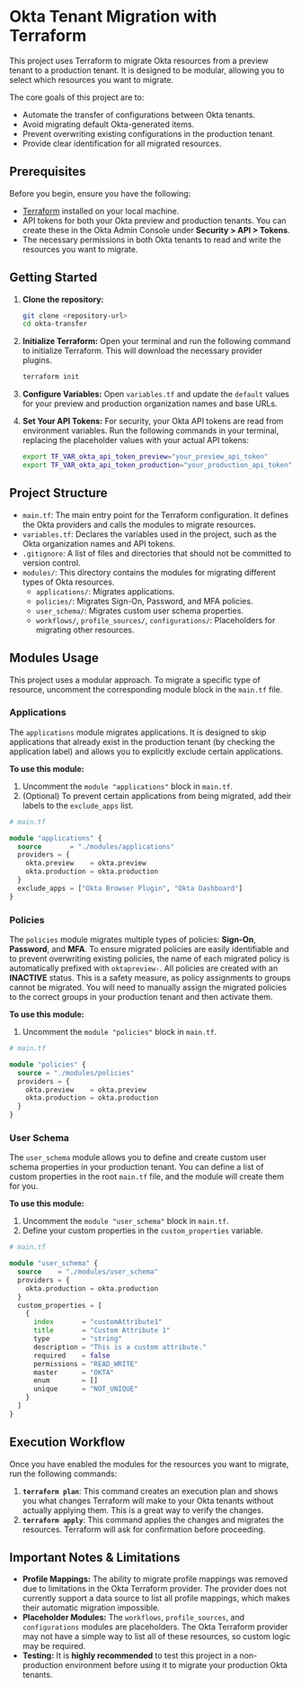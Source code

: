 # Okta Tenant Migration with Terraform

This project uses Terraform to migrate Okta resources from a preview tenant to a production tenant. It is designed to be modular, allowing you to select which resources you want to migrate.

The core goals of this project are to:
-   Automate the transfer of configurations between Okta tenants.
-   Avoid migrating default Okta-generated items.
-   Prevent overwriting existing configurations in the production tenant.
-   Provide clear identification for all migrated resources.

## Prerequisites

Before you begin, ensure you have the following:

-   [Terraform](https://learn.hashicorp.com/tutorials/terraform/install-cli) installed on your local machine.
-   API tokens for both your Okta preview and production tenants. You can create these in the Okta Admin Console under **Security > API > Tokens**.
-   The necessary permissions in both Okta tenants to read and write the resources you want to migrate.

## Getting Started

1.  **Clone the repository:**
    ```bash
    git clone <repository-url>
    cd okta-transfer
    ```

2.  **Initialize Terraform:**
    Open your terminal and run the following command to initialize Terraform. This will download the necessary provider plugins.
    ```bash
    terraform init
    ```

3.  **Configure Variables:**
    Open `variables.tf` and update the `default` values for your preview and production organization names and base URLs.

4.  **Set Your API Tokens:**
    For security, your Okta API tokens are read from environment variables. Run the following commands in your terminal, replacing the placeholder values with your actual API tokens:
    ```bash
    export TF_VAR_okta_api_token_preview="your_preview_api_token"
    export TF_VAR_okta_api_token_production="your_production_api_token"
    ```

## Project Structure

-   `main.tf`: The main entry point for the Terraform configuration. It defines the Okta providers and calls the modules to migrate resources.
-   `variables.tf`: Declares the variables used in the project, such as the Okta organization names and API tokens.
-   `.gitignore`: A list of files and directories that should not be committed to version control.
-   `modules/`: This directory contains the modules for migrating different types of Okta resources.
    -   `applications/`: Migrates applications.
    -   `policies/`: Migrates Sign-On, Password, and MFA policies.
    -   `user_schema/`: Migrates custom user schema properties.
    -   `workflows/`, `profile_sources/`, `configurations/`: Placeholders for migrating other resources.

## Modules Usage

This project uses a modular approach. To migrate a specific type of resource, uncomment the corresponding module block in the `main.tf` file.

### Applications

The `applications` module migrates applications. It is designed to skip applications that already exist in the production tenant (by checking the application label) and allows you to explicitly exclude certain applications.

**To use this module:**
1.  Uncomment the `module "applications"` block in `main.tf`.
2.  (Optional) To prevent certain applications from being migrated, add their labels to the `exclude_apps` list.

```terraform
# main.tf

module "applications" {
  source       = "./modules/applications"
  providers = {
    okta.preview    = okta.preview
    okta.production = okta.production
  }
  exclude_apps = ["Okta Browser Plugin", "Okta Dashboard"]
}
```

### Policies

The `policies` module migrates multiple types of policies: **Sign-On**, **Password**, and **MFA**. To ensure migrated policies are easily identifiable and to prevent overwriting existing policies, the name of each migrated policy is automatically prefixed with `oktapreview-`. All policies are created with an **INACTIVE** status. This is a safety measure, as policy assignments to groups cannot be migrated. You will need to manually assign the migrated policies to the correct groups in your production tenant and then activate them.

**To use this module:**
1.  Uncomment the `module "policies"` block in `main.tf`.

```terraform
# main.tf

module "policies" {
  source = "./modules/policies"
  providers = {
    okta.preview    = okta.preview
    okta.production = okta.production
  }
}
```

### User Schema

The `user_schema` module allows you to define and create custom user schema properties in your production tenant. You can define a list of custom properties in the root `main.tf` file, and the module will create them for you.

**To use this module:**
1.  Uncomment the `module "user_schema"` block in `main.tf`.
2.  Define your custom properties in the `custom_properties` variable.

```terraform
# main.tf

module "user_schema" {
  source    = "./modules/user_schema"
  providers = {
    okta.production = okta.production
  }
  custom_properties = [
    {
      index       = "customAttribute1"
      title       = "Custom Attribute 1"
      type        = "string"
      description = "This is a custom attribute."
      required    = false
      permissions = "READ_WRITE"
      master      = "OKTA"
      enum        = []
      unique      = "NOT_UNIQUE"
    }
  ]
}
```

## Execution Workflow

Once you have enabled the modules for the resources you want to migrate, run the following commands:

1.  **`terraform plan`**: This command creates an execution plan and shows you what changes Terraform will make to your Okta tenants without actually applying them. This is a great way to verify the changes.
2.  **`terraform apply`**: This command applies the changes and migrates the resources. Terraform will ask for confirmation before proceeding.

## Important Notes & Limitations

-   **Profile Mappings:** The ability to migrate profile mappings was removed due to limitations in the Okta Terraform provider. The provider does not currently support a data source to list all profile mappings, which makes their automatic migration impossible.
-   **Placeholder Modules:** The `workflows`, `profile_sources`, and `configurations` modules are placeholders. The Okta Terraform provider may not have a simple way to list all of these resources, so custom logic may be required.
-   **Testing:** It is **highly recommended** to test this project in a non-production environment before using it to migrate your production Okta tenants.